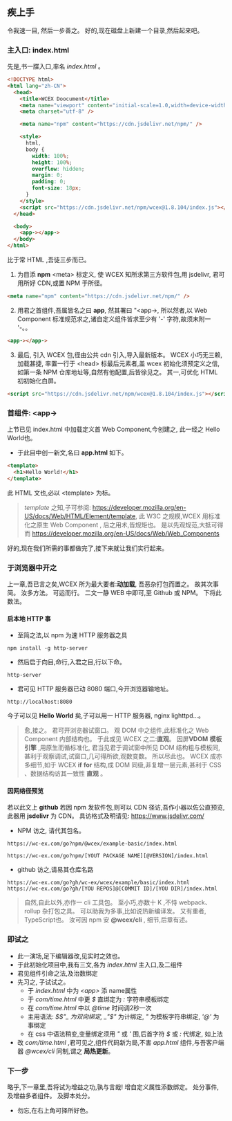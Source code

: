 <!--DESC: {"icon":"sports_score"} -->

## 疾上手

令我速一目, 然后一步善之。 好的,现在磁盘上新建一个目录,然后起来吧。

### 主入口: index.html

先是,书一牒入口,率名 _index.html_ 。

```html
<!DOCTYPE html>
<html lang="zh-CN">
  <head>
    <title>WCEX Doocument</title>
    <meta name="viewport" content="initial-scale=1.0,width=device-width" />
    <meta charset="utf-8" />

    <meta name="npm" content="https://cdn.jsdelivr.net/npm/" />

    <style>
      html,
      body {
        width: 100%;
        height: 100%;
        overflow: hidden;
        margin: 0;
        padding: 0;
        font-size: 18px;
      }
    </style>
    <script src="https://cdn.jsdelivr.net/npm/wcex@1.8.104/index.js"></script>
  </head>

  <body>
    <app-></app->
  </body>
</html>
```

比于常 HTML ,吾徒三步而已。

1. 为目添 **npm** \<meta\> 标定义, 使 WCEX 知所求第三方软件包,用 jsdelivr, 君可用所好 CDN,或置 NPM 于所径。

```html
<meta name="npm" content="https://cdn.jsdelivr.net/npm/" />
```

2. 用君之首组件,吾属皆名之曰 **app**, 然其署曰 "<app-\>, 所以然者,以 Web Component 标准规范求之,诸自定义组件皆求至少有 '-' 字符,故须末附一 '-。。

```html
<app-></app->
```

3. 最后, 引入 WCEX 包,径由公共 cdn 引入,导入最新版本。 WCEX 小巧无三赖,加载甚捷, 率置一行于 \<head\> 标最后元素者,盖 wcex 初始化须预定义之信,如第一条 NPM 仓库地址等,自然有他配置,后皆徐见之。 其一,可优化 HTML 初初始化白屏。

```html
<script src="https://cdn.jsdelivr.net/npm/wcex@1.8.104/index.js"></script>
```

### 首组件: **\<app-\>**

上节已见 index.html 中加载定义首 Web Component,今创建之, 此一经之 Hello World也。

- 于此目中创一新文,名曰 **app.html** 如下。

```html
<template>
  <h1>Hello World!</h1>
</template>
```

此 HTML 文也,必以 \<template\> 为标。

> _template_ 之知,子可参阅: https://developer.mozilla.org/en-US/docs/Web/HTML/Element/template, 此 W3C 之规模,WCEX 用标准化之原生 Web Component , 后之用术,皆规矩也。 是以先观规范,大抵可得而 https://developer.mozilla.org/en-US/docs/Web/Web_Components

好的,现在我们所需的事都做完了,接下来就让我们实行起来。

### 于浏览器中开之

上一章,吾已言之矣,WCEX 所为最大要者:**动加载**, 吾恶杂打包而置之。 故其次事简。 汝多方法。 可运而行。 二文一静 WEB 中即可,至 Github 或 NPM。 下将此数法。

#### 启本地 HTTP 事

- 至简之法,以 npm 为速 HTTP 服务器之具

```shell
npm install -g http-server
```

- 然后启于向目,命行,入君之目,行以下命。

```shell
http-server
```

- 君可见 HTTP 服务器已动 8080 端口,今开浏览器输地址。

```
http://localhost:8080
```

今子可以见 **Hello World** 矣,子可以用一 HTTP 服务器, nginx lighttpd...。

> 愈,接之。 君可开浏览器试窗口。 观 DOM 中之组件,此标准化之 Web Component 内部结构也。 于此或见 WCEX 之二:**直观**。 因屏**VDOM** **模板引擎** ,用原生而循标准化, 君当见君于调试窗中所见 DOM 结构粗与模板同,甚利于观察调试,试窗口,几可得所欲,观数变数。 所以尽此也。 WCEX 成亦多细节,如于 WCEX **if** **for** 结构,成 DOM 同级,非复增一层元素,甚利于 CSS 、数据结构访其一致性 **直观** 。

#### 因网络径预览

若以此文上 **github** 若因 npm 发软件包,则可以 CDN 径访,吾作小器以佐公直预览,此器用 **jsdelivr** 为 CDN。
具访格式及明请见: https://www.jsdelivr.com/

- NPM 访之, 请代其包名。

```
https://wc-ex.com/go?npm/@wcex/example-basic/index.html

https://wc-ex.com/go?npm/[YOUT PACKAGE NAME][@VERSION]/index.html

```

- github 访之,请易其仓库名路

```
https://wc-ex.com/go?gh/wc-ex/wcex/example/basic/index.html
https://wc-ex.com/go?gh/[YOU REPOS]@[COMMIT ID]/[YOU DIR]/index.html
```

> 自然,自此以外,亦作一 cli 工具包。 至小巧,亦数十 K ,不恃 webpack、rollup 杂打包之具。 可以助我为多事,比如说热新编译发。 又有重者, TypeScript也。 汝可因 npm 安 **@wcex/cli** , 细节,后章有述。

### 即试之

<div>
<wcex-doc.com-playground files="['first/index.html','first/app.html','first/com/time.html']"></wcex-doc.com-playground>
</div>

- 此一演场,足下编辑器改,见实时之效也。
- 于此初始化项目中,我有三文,各为 _index.html_ 主入口,及二组件
- 君见组件引命之法,及治数绑定
- 先习之, 子试试之。
  - 于 _index.html_ 中为 _\<app\>_ 添 name属性 
  - 于 _com/time.html_ 中更 _$_ 直绑定为 _:_ 字符串模板绑定 
  - 在 _com/time.html_ 中以 _@time_ 时间调2秒一次 
  - 主用语法: _$$"_ 为双向绑定, _"$"_ 为计绑定, _"_ 为模板字符串绑定, _'@'_ 为事绑定
  - 在 css 中语法稍变,变量绑定须用 _"_ 或 _'_ 围,后首字符 _$_ 或 _:_ 代绑定, 如上法
- 改 _com/time.html_ ,君可见之,组件代码新为局,不害 _app.html_ 组件,与吾客户端器 _@wcex/cli_ 同制,谓之 **局热更新**。


### 下一步

略乎,下一章里,吾将试为增益之功,孰与言哉! 增自定义属性添数绑定。 处分事件,及增益多者组件。
及脚本处分。
- 勿忘,在右上角可择所好色。

